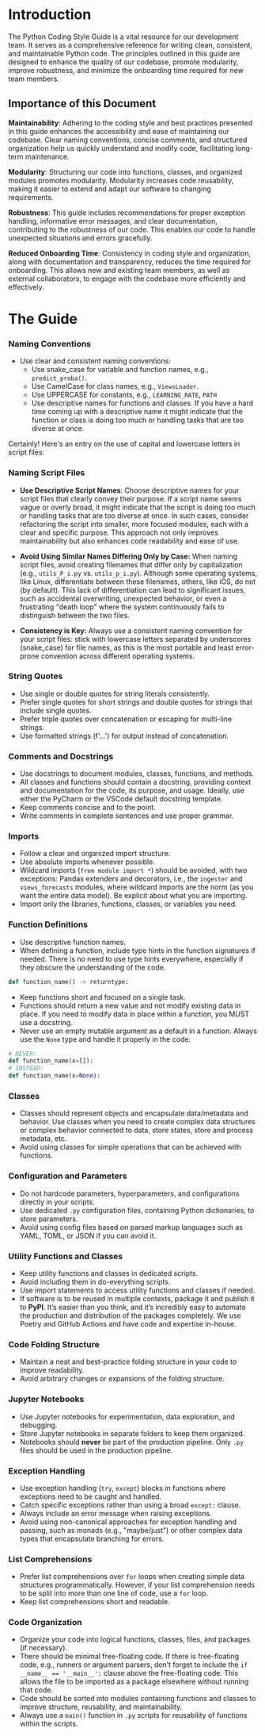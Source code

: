 # **Introduction**

The Python Coding Style Guide is a vital resource for our development team. It serves as a comprehensive reference for writing clean, consistent, and maintainable Python code. The principles outlined in this guide are designed to enhance the quality of our codebase, promote modularity, improve robustness, and minimize the onboarding time required for new team members.

## **Importance of this Document**

**Maintainability**: Adhering to the coding style and best practices presented in this guide enhances the accessibility and ease of maintaining our codebase. Clear naming conventions, concise comments, and structured organization help us quickly understand and modify code, facilitating long-term maintenance.

**Modularity**: Structuring our code into functions, classes, and organized modules promotes modularity. Modularity increases code reusability, making it easier to extend and adapt our software to changing requirements.

**Robustness**: This guide includes recommendations for proper exception handling, informative error messages, and clear documentation, contributing to the robustness of our code. This enables our code to handle unexpected situations and errors gracefully.

**Reduced Onboarding Time**: Consistency in coding style and organization, along with documentation and transparency, reduces the time required for onboarding. This allows new and existing team members, as well as external collaborators, to engage with the codebase more efficiently and effectively.

# **The Guide**

### **Naming Conventions**

- Use clear and consistent naming conventions:
    - Use snake_case for variable and function names, e.g., `predict_proba()`.
    - Use CamelCase for class names, e.g., `ViewsLoader`.
    - Use UPPERCASE for constants, e.g., `LEARNING_RATE`, `PATH`
    - Use descriptive names for functions and classes. If you have a hard time coming up with a descriptive name it might indicate that the function or class is doing too much or handling tasks that are too diverse at once.

Certainly! Here's an entry on the use of capital and lowercase letters in script files:

### **Naming Script Files**

- **Use Descriptive Script Names**: Choose descriptive names for your script files that clearly convey their purpose. If a script name seems vague or overly broad, it might indicate that the script is doing too much or handling tasks that are too diverse at once. In such cases, consider refactoring the script into smaller, more focused modules, each with a clear and specific purpose. This approach not only improves maintainability but also enhances code readability and ease of use.

- **Avoid Using Similar Names Differing Only by Case:** When naming script files, avoid creating filenames that differ only by capitalization (e.g., `utils_P_i.py` vs. `utils_p_i.py`). Although some operating systems, like Linux, differentiate between these filenames, others, like iOS, do not (by default). This lack of differentiation can lead to significant issues, such as accidental overwriting, unexpected behavior, or even a frustrating "death loop" where the system continuously fails to distinguish between the two files.

- **Consistency is Key:** Always use a consistent naming convention for your script files: stick with lowercase letters separated by underscores (snake_case) for file names, as this is the most portable and least error-prone convention across different operating systems.


### **String Quotes**

- Use single or double quotes for string literals consistently.
- Prefer single quotes for short strings and double quotes for strings that include single quotes.
- Prefer triple quotes over concatenation or escaping for multi-line strings.
- Use formatted strings (f'...') for output instead of concatenation.

### **Comments and Docstrings**

- Use docstrings to document modules, classes, functions, and methods.
- All classes and functions should contain a docstring, providing context and documentation for the code, its purpose, and usage. Ideally, use either the PyCharm or the VSCode default docstring template.
- Keep comments concise and to the point.
- Write comments in complete sentences and use proper grammar.

### **Imports**

- Follow a clear and organized import structure.
- Use absolute imports whenever possible.
- Wildcard imports (`from module import *`) should be avoided, with two exceptions: Pandas extenders and decorators, i.e., the `ingester` and `views_forecasts` modules, where wildcard imports are the norm (as you want the entire data model). Be explicit about what you are importing.
- Import only the libraries, functions, classes, or variables you need.

### **Function Definitions**

- Use descriptive function names.
- When defining a function, include type hints in the function signatures if needed. There is no need to use type hints everywhere, especially if they obscure the understanding of the code.

```python
def function_name() -> returntype:
```

- Keep functions short and focused on a single task.
- Functions should return a new value and not modify existing data in place. If you need to modify data in place within a function, you MUST use a docstring.
- Never use an empty mutable argument as a default in a function. Always use the `None` type and handle it properly in the code:

```python
# NEVER: 
def function_name(x=[]):
# INSTEAD:
def function_name(x=None):
```

### **Classes**

- Classes should represent objects and encapsulate data/metadata and behavior. Use classes when you need to create complex data structures or complex behavior connected to data, store states, store and process metadata, etc.
- Avoid using classes for simple operations that can be achieved with functions.

### **Configuration and Parameters**

- Do not hardcode parameters, hyperparameters, and configurations directly in your scripts.
- Use dedicated `.py` configuration files, containing Python dictionaries, to store parameters.
- Avoid using config files based on parsed markup languages such as YAML, TOML, or JSON if you can avoid it.

### **Utility Functions and Classes**

- Keep utility functions and classes in dedicated scripts.
- Avoid including them in do-everything scripts.
- Use import statements to access utility functions and classes if needed.
- If software is to be reused in multiple contexts, package it and publish it to **PyPI**. It’s easier than you think, and it’s incredibly easy to automate the production and distribution of the packages completely. We use Poetry and GitHub Actions and have code and expertise in-house.

### **Code Folding Structure**

- Maintain a neat and best-practice folding structure in your code to improve readability.
- Avoid arbitrary changes or expansions of the folding structure.

### **Jupyter Notebooks**

- Use Jupyter notebooks for experimentation, data exploration, and debugging.
- Store Jupyter notebooks in separate folders to keep them organized.
- Notebooks should **never** be part of the production pipeline. Only `.py` files should be used in the production pipeline.

### **Exception Handling**

- Use exception handling (`try`, `except`) blocks in functions where exceptions need to be caught and handled.
- Catch specific exceptions rather than using a broad `except:` clause.
- Always include an error message when raising exceptions.
- Avoid using non-canonical approaches for exception handling and passing, such as monads (e.g., "maybe/just") or other complex data types that encapsulate branching for errors.

### **List Comprehensions**

- Prefer list comprehensions over `for` loops when creating simple data structures programmatically. However, if your list comprehension needs to be split into more than one line of code, use a `for` loop.
- Keep list comprehensions short and readable.

### **Code Organization**

- Organize your code into logical functions, classes, files, and packages (if necessary).
- There should be minimal free-floating code. If there is free-floating code, e.g., runners or argument parsers, don’t forget to include the `if __name__ == '__main__':` clause above the free-floating code. This allows the file to be imported as a package elsewhere without running that code.
- Code should be sorted into modules containing functions and classes to improve structure, reusability, and maintainability.
- Always use a `main()` function in `.py` scripts for reusability of functions within the scripts.
